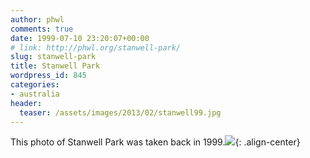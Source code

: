 ```yaml
---
author: phwl
comments: true
date: 1999-07-10 23:20:07+00:00
# link: http://phwl.org/stanwell-park/
slug: stanwell-park
title: Stanwell Park
wordpress_id: 845
categories:
- australia
header:
  teaser: /assets/images/2013/02/stanwell99.jpg
---
```


This photo of Stanwell Park was taken back in 1999.![](http://www.phwl.org/wp-content/uploads/2013/02/stanwell99.jpg){: .align-center}
